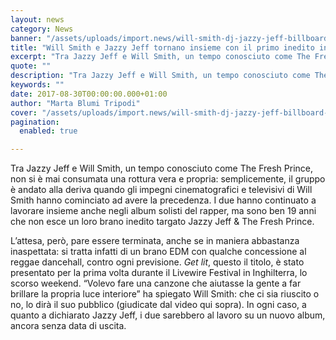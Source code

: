 ```yaml
---
layout: news
category: News
banner: "/assets/uploads/import.news/will-smith-dj-jazzy-jeff-billboard-1548.jpg"
title: "Will Smith e Jazzy Jeff tornano insieme con il primo inedito in quasi 20 anni"
excerpt: "Tra Jazzy Jeff e Will Smith, un tempo conosciuto come The Fresh Prince, non si è mai consumata una rottura vera e propria: semplicemente, il gruppo è andato alla deriva quando gli impegni cinematografici e televisivi di Will Smith hanno cominciato ad avere la precedenza. I due hanno continuato a lavorare insieme anche negli album [&hellip"
quote: ""
description: "Tra Jazzy Jeff e Will Smith, un tempo conosciuto come The Fresh Prince, non si è mai consumata una rottura vera e propria: semplicemente, il gruppo è andato alla deriva quando gli impegni cinematografici e televisivi di Will Smith hanno cominciato ad avere la precedenza. I due hanno continuato a lavorare insieme anche negli album [&hellip"
keywords: ""
date: 2017-08-30T00:00:00.000+01:00
author: "Marta Blumi Tripodi"
cover: "/assets/uploads/import.news/will-smith-dj-jazzy-jeff-billboard-1548.jpg"
pagination:
  enabled: true

---
```


Tra Jazzy Jeff e Will Smith, un tempo conosciuto come The Fresh Prince, non si è mai consumata una rottura vera e propria: semplicemente, il gruppo è andato alla deriva quando gli impegni cinematografici e televisivi di Will Smith hanno cominciato ad avere la precedenza. I due hanno continuato a lavorare insieme anche negli album solisti del rapper, ma sono ben 19 anni che non esce un loro brano inedito targato Jazzy Jeff & The Fresh Prince.

L’attesa, però, pare essere terminata, anche se in maniera abbastanza inaspettata: si tratta infatti di un brano EDM con qualche concessione al reggae dancehall, contro ogni previsione. _Get lit_, questo il titolo, è stato presentato per la prima volta durante il Livewire Festival in Inghilterra, lo scorso weekend. “Volevo fare una canzone che aiutasse la gente a far brillare la propria luce interiore” ha spiegato Will Smith: che ci sia riuscito o no, lo dirà il suo pubblico (giudicate dal video qui sopra). In ogni caso, a quanto a dichiarato Jazzy Jeff, i due sarebbero al lavoro su un nuovo album, ancora senza data di uscita.